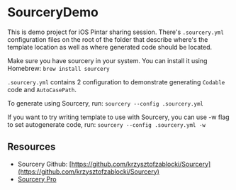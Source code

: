 # SourceryDemo

This is demo project for iOS Pintar sharing session. There's `.sourcery.yml` configuration files on the root of the folder that describe where's the template location as well as where generated code should be located.

Make sure you have sourcery in your system. You can install it using Homebrew: `brew install sourcery`

`.sourcery.yml` contains 2 configuration to demonstrate generating `Codable` code and `AutoCasePath`.

To generate using Sourcery, run:
`sourcery --config .sourcery.yml`

If you want to try writing template to use with Sourcery, you can use -w flag to set autogenerate code, run:
`sourcery --config .sourcery.yml -w`

## Resources
- Sourcery Github: [https://github.com/krzysztofzablocki/Sourcery](https://github.com/krzysztofzablocki/Sourcery)
- [Sourcery Pro](https://merowing.info/sourcery-pro/)